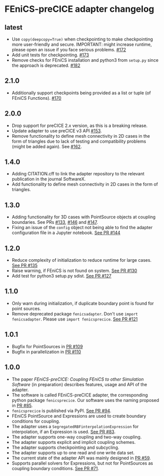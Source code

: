 # FEniCS-preCICE adapter changelog

## latest

* Use `copy(deepcopy=True)` when checkpointing to make checkpointing more user-friendly and secure. IMPORTANT: might increase runtime, please open an issue if you face serious problems. [#172](https://github.com/precice/fenics-adapter/pull/172)
* Add unit tests for checkpointing. [#173](https://github.com/precice/fenics-adapter/pull/173)
* Remove checks for FEniCS installation and python3 from `setup.py` since the approach is deprecated. [#182](https://github.com/precice/fenics-adapter/pull/182)

## 2.1.0

* Additionally support checkpoints being provided as a list or tuple (of FEniCS Functions). [#170](https://github.com/precice/fenics-adapter/pull/170)

## 2.0.0

* Drop support for preCICE 2.x version, as this is a breaking release.
* Update adapter to use preCICE v3 API [#153](https://github.com/precice/fenics-adapter/pull/153).
* Remove functionality to define mesh connectivity in 2D cases in the form of triangles due to lack of testing and compatibility problems (might be added again). See [#162](https://github.com/precice/fenics-adapter/issues/162).

## 1.4.0

* Adding CITATION.cff to link the adapter repository to the relevant publication in the journal SoftwareX.
* Add functionality to define mesh connectivity in 2D cases in the form of triangles.

## 1.3.0

* Adding functionality for 3D cases with PointSource objects at coupling boundaries. See PRs [#133](https://github.com/precice/fenics-adapter/pull/133), [#146](https://github.com/precice/fenics-adapter/pull/146) and [#147](https://github.com/precice/fenics-adapter/pull/147).
* Fixing an issue of the `config` object not being able to find the adapter configuration file in a Jupyter notebook. [See PR #144](https://github.com/precice/fenics-adapter/pull/144)

## 1.2.0

* Reduce complexity of initialization to reduce runtime for large cases. [See PR #135](https://github.com/precice/fenics-adapter/pull/135)
* Raise warning, if FEniCS is not found on system. [See PR #130](https://github.com/precice/fenics-adapter/pull/130)
* Add test for python3 setup.py sdist. [See PR #127](https://github.com/precice/fenics-adapter/pull/127)

## 1.1.0

* Only warn during initialization, if duplicate boundary point is found for point sources.
* Remove deprecated package `fenicsadapter`. Don't use `import fenicsadapter`. Please use `import fenicsprecice`. [See PR #121](https://github.com/precice/fenics-adapter/pull/121)

## 1.0.1

* Bugfix for PointSources in [PR #109](https://github.com/precice/fenics-adapter/issues/109)
* Bugfix in parallelization in [PR #110](https://github.com/precice/fenics-adapter/pull/110)

## 1.0.0

* The paper *FEniCS-preCICE: Coupling FEniCS to other Simulation Software* (in preparation) describes features, usage and API of the adapter.
* The software is called FEniCS-preCICE adapter, the corresponding python package `fenicsprecice`. Our software uses the naming proposed in [PR #85](https://github.com/precice/fenics-adapter/issues/85).
* `fenicsprecice` is published via PyPI. [See PR #94](https://github.com/precice/fenics-adapter/pull/94).
* FEniCS PointSource and Expressions are used to create boundary conditions for coupling.
* The adapter uses a `SegregatedRBFinterpolationExpression` for interpolation, if an Expression is used. [See PR #83](https://github.com/precice/fenics-adapter/pull/83).
* The adapter supports one-way coupling and two-way coupling.
* The adapter supports explicit and implicit coupling schemes.
* The adapter supports checkpointing and subcycling.
* The adapter supports up to one read and one write data set.
* The current state of the adapter API was mainly designed in [PR #59](https://github.com/precice/fenics-adapter/pull/59).
* Supports parallel solvers for Expressions, but not for PointSources as coupling boundary conditions. [See PR #71](https://github.com/precice/fenics-adapter/pull/71).
